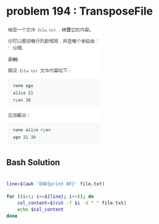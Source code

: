 
# problem 194 : TransposeFile

<img src="https://github.com/Peefy/PeefyLeetCode/blob/master/doc/101-200/194.TransposeFile/problem.png"/>

## Bash Solution

```bash

line=$(awk 'END{print NF}' file.txt)

for ((i=1; i<=${line}; i++)); do
	col_content=$(cut -f $i -d " " file.txt)
	echo $col_content
done

```



